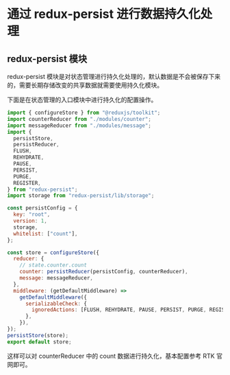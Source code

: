 # 通过 redux-persist 进行数据持久化处理

## redux-persist 模块

redux-persist 模块是对状态管理进行持久化处理的，默认数据是不会被保存下来的，需要长期存储改变的共享数据就需要使用持久化模块。

下面是在状态管理的入口模块中进行持久化的配置操作。

```javascript
import { configureStore } from "@reduxjs/toolkit";
import counterReducer from "./modules/counter";
import messageReducer from "./modules/message";
import {
  persistStore,
  persistReducer,
  FLUSH,
  REHYDRATE,
  PAUSE,
  PERSIST,
  PURGE,
  REGISTER,
} from "redux-persist";
import storage from "redux-persist/lib/storage";

const persistConfig = {
  key: "root",
  version: 1,
  storage,
  whitelist: ["count"],
};

const store = configureStore({
  reducer: {
    // state.counter.count
    counter: persistReducer(persistConfig, counterReducer),
    message: messageReducer,
  },
  middleware: (getDefaultMiddleware) =>
    getDefaultMiddleware({
      serializableCheck: {
        ignoredActions: [FLUSH, REHYDRATE, PAUSE, PERSIST, PURGE, REGISTER],
      },
    }),
});
persistStore(store);
export default store;
```

这样可以对 counterReducer 中的 count 数据进行持久化，基本配置参考 RTK 官网即可。
